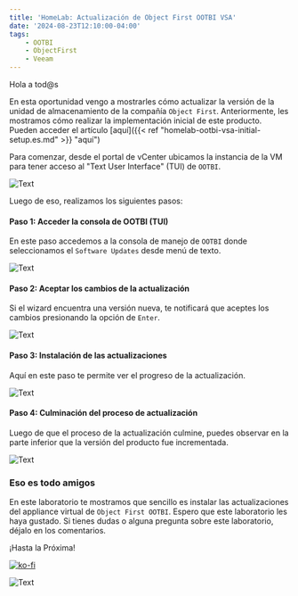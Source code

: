 ```yaml
---
title: 'HomeLab: Actualización de Object First OOTBI VSA'
date: '2024-08-23T12:10:00-04:00'
tags:
    - OOTBI
    - ObjectFirst
    - Veeam
---
```


Hola a tod@s

En esta oportunidad vengo a mostrarles cómo actualizar la versión de la unidad de almacenamiento de la compañía `Object First`. Anteriormente, les mostramos cómo realizar la implementación inicial de este producto. Pueden acceder el artículo [aquí]({{< ref "homelab-ootbi-vsa-initial-setup.es.md" >}} "aquí")

Para comenzar, desde el portal de vCenter ubicamos la instancia de la VM para tener acceso al "Text User Interface" (TUI) de `OOTBI`.

![Text](/img/2024/homelab-ootbi-update-version/OOTBI-vcenter-Console.webp)

Luego de eso, realizamos los siguientes pasos:

#### Paso 1: Acceder la consola de OOTBI (TUI)

En este paso accedemos a la consola de manejo de `OOTBI` donde seleccionamos el `Software Updates` desde menú de texto.

![Text](/img/2024/homelab-ootbi-update-version/OOTBI-Update-00.webp)

#### Paso 2: Aceptar los cambios de la actualización

Si el wizard encuentra una versión nueva, te notificará que aceptes los cambios presionando la opción de `Enter`.

![Text](/img/2024/homelab-ootbi-update-version/OOTBI-Update-01.webp)

#### Paso 3: Instalación de las actualizaciones

Aquí en este paso te permite ver el progreso de la actualización.

![Text](/img/2024/homelab-ootbi-update-version/OOTBI-Update-02.webp)

#### Paso 4: Culminación del proceso de actualización

Luego de que el proceso de la actualización culmine, puedes observar en la parte inferior que la versión del producto fue incrementada.

![Text](/img/2024/homelab-ootbi-update-version/OOTBI-Update-03.webp)

### Eso es todo amigos

En este laboratorio te mostramos que sencillo es instalar las actualizaciones del appliance virtual de `Object First OOTBI`. Espero que este laboratorio les haya gustado. Si tienes dudas o alguna pregunta sobre este laboratorio, déjalo en los comentarios.

¡Hasta la Próxima!

[![ko-fi](https://ko-fi.com/img/githubbutton_sm.svg)](https://ko-fi.com/F1F8DEV80)

![Text](/img/2024/homelab-ootbi-update-version/HastaLuegoJirafales.webp#center)
